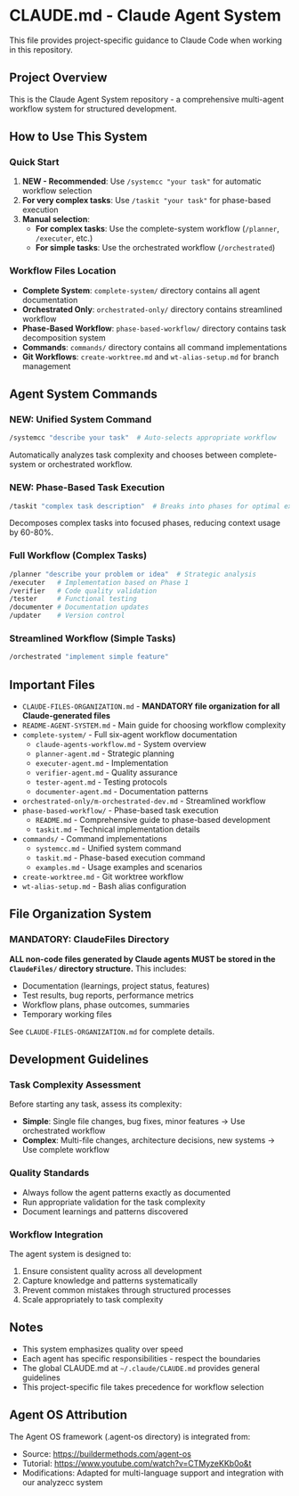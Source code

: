 # CLAUDE.md - Claude Agent System
This file provides project-specific guidance to Claude Code when working in this repository.

## Project Overview
This is the Claude Agent System repository - a comprehensive multi-agent workflow system for structured development. 

## How to Use This System

### Quick Start
1. **NEW - Recommended**: Use `/systemcc "your task"` for automatic workflow selection
2. **For very complex tasks**: Use `/taskit "your task"` for phase-based execution
3. **Manual selection**:
   - **For complex tasks**: Use the complete-system workflow (`/planner`, `/executer`, etc.)
   - **For simple tasks**: Use the orchestrated workflow (`/orchestrated`)

### Workflow Files Location
- **Complete System**: `complete-system/` directory contains all agent documentation
- **Orchestrated Only**: `orchestrated-only/` directory contains streamlined workflow
- **Phase-Based Workflow**: `phase-based-workflow/` directory contains task decomposition system
- **Commands**: `commands/` directory contains all command implementations
- **Git Workflows**: `create-worktree.md` and `wt-alias-setup.md` for branch management

## Agent System Commands

### NEW: Unified System Command
```bash
/systemcc "describe your task"  # Auto-selects appropriate workflow
```
Automatically analyzes task complexity and chooses between complete-system or orchestrated workflow.

### NEW: Phase-Based Task Execution
```bash
/taskit "complex task description"  # Breaks into phases for optimal execution
```
Decomposes complex tasks into focused phases, reducing context usage by 60-80%.

### Full Workflow (Complex Tasks)
```bash
/planner "describe your problem or idea"  # Strategic analysis
/executer   # Implementation based on Phase 1
/verifier   # Code quality validation
/tester     # Functional testing
/documenter # Documentation updates
/updater    # Version control
```

### Streamlined Workflow (Simple Tasks)
```bash
/orchestrated "implement simple feature"
```

## Important Files
- `CLAUDE-FILES-ORGANIZATION.md` - **MANDATORY file organization for all Claude-generated files**
- `README-AGENT-SYSTEM.md` - Main guide for choosing workflow complexity
- `complete-system/` - Full six-agent workflow documentation
  - `claude-agents-workflow.md` - System overview
  - `planner-agent.md` - Strategic planning
  - `executer-agent.md` - Implementation
  - `verifier-agent.md` - Quality assurance
  - `tester-agent.md` - Testing protocols
  - `documenter-agent.md` - Documentation patterns
- `orchestrated-only/m-orchestrated-dev.md` - Streamlined workflow
- `phase-based-workflow/` - Phase-based task execution
  - `README.md` - Comprehensive guide to phase-based development
  - `taskit.md` - Technical implementation details
- `commands/` - Command implementations
  - `systemcc.md` - Unified system command
  - `taskit.md` - Phase-based execution command
  - `examples.md` - Usage examples and scenarios
- `create-worktree.md` - Git worktree workflow
- `wt-alias-setup.md` - Bash alias configuration

## File Organization System

### MANDATORY: ClaudeFiles Directory
**ALL non-code files generated by Claude agents MUST be stored in the `ClaudeFiles/` directory structure.** This includes:
- Documentation (learnings, project status, features)
- Test results, bug reports, performance metrics
- Workflow plans, phase outcomes, summaries
- Temporary working files

See `CLAUDE-FILES-ORGANIZATION.md` for complete details.

## Development Guidelines

### Task Complexity Assessment
Before starting any task, assess its complexity:
- **Simple**: Single file changes, bug fixes, minor features → Use orchestrated workflow
- **Complex**: Multi-file changes, architecture decisions, new systems → Use complete workflow

### Quality Standards
- Always follow the agent patterns exactly as documented
- Run appropriate validation for the task complexity
- Document learnings and patterns discovered

### Workflow Integration
The agent system is designed to:
1. Ensure consistent quality across all development
2. Capture knowledge and patterns systematically
3. Prevent common mistakes through structured processes
4. Scale appropriately to task complexity

## Notes
- This system emphasizes quality over speed
- Each agent has specific responsibilities - respect the boundaries
- The global CLAUDE.md at `~/.claude/CLAUDE.md` provides general guidelines
- This project-specific file takes precedence for workflow selection

## Agent OS Attribution
The Agent OS framework (.agent-os directory) is integrated from:
- Source: https://buildermethods.com/agent-os
- Tutorial: https://www.youtube.com/watch?v=CTMyzeKKb0o&t
- Modifications: Adapted for multi-language support and integration with our analyzecc system